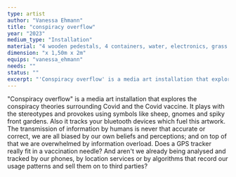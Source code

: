 ```yaml
---
type: artist
author: "Vanessa Ehmann"
title: "conspiracy overflow"
year: "2023"
medium_type: "Installation"
material: "4 wooden pedestals, 4 containers, water, electronics, grass carpet, small figures, pipes, lights (from this light person?),"
dimension: "x 1,50m x 2m"
equips: "vanessa_ehmann"
needs: ""
status: ""
excerpt: "'Conspiracy overflow' is a media art installation that explores the conspiracy theories surrounding Covid and the Covid vaccine. It plays with the stereotypes and provokes using symbols like sheep, gnomes and spiky front gardens. Also it tracks your bluetooth devices which fuel this artwork.The transmission of information by humans is never that accurate or correct, we are all biased by our own beliefs and perceptions; and on top of that we are overwhelmed by information overload..."
---
```

"Conspiracy overflow" is a media art installation that explores the conspiracy theories surrounding Covid and the Covid vaccine. It plays with the stereotypes and provokes using symbols like sheep, gnomes and spiky front gardens. Also it tracks your bluetooth devices which fuel this artwork.
The transmission of information by humans is never that accurate or correct, we are all biased by our own beliefs and perceptions; and on top of that we are overwhelmed by information overload. Does a GPS tracker really fit in a vaccination needle? And aren't we already being analysed and tracked by our phones, by location services or by algorithms that record our usage patterns and sell them on to third parties?
